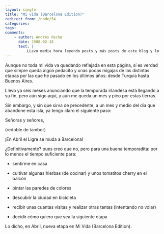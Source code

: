 ```yaml
---
layout: single
title: "Mi vida (Barcelona Edition)"
redirect_from: /node/54
categories:
tags: 
comments: 
    - author: Andrés Reche
      date: 2008-02-18
      text: |
          LLevo media hora leyendo posts y más posts de este blog y lo más raro es que no me sorprende nada ;) si alguien hace esas cosas ese eres tú.En los próximos meses tengo planeado un viaje a Barcelona, así que intentaré verte.Besos y abrazos!ps: ya firmé lo de avaaz.  
---
```

<div xmlns="http://www.w3.org/1999/xhtml">Aunque no toda mi vida va quedando reflejada en esta página, sí es verdad que simpre queda algún pedacito y unas pocas migajas de las distintas etapas por las que he pasado en los últimos años: desde Turquía hasta Buenos Aires.  

Llevo ya seis meses anunciando que la temporada irlandesa está llegando a su fin, pero aún sigo aquí, y aún me queda un mes y pico por estas tierras.  

Sin embargo, y sin que sirva de precedente, a un mes y medio del día que abandone esta isla, ya tengo claro el siguiente paso:  

Señoras y señores,  

(redoble de tambor)  

¡En Abril el Ligre se muda a Barcelona!  

¿Definitivamente? pues creo que no, pero para una buena temporadita: por lo menos el tiempo suficiente para:  

*   sentirme en casa
*   cultivar algunas hierbas (de cocinar) y unos tomatitos cherry en el balcón
*   pintar las paredes de colores
*   descubrir la ciudad en bicicleta  

*   recibir unas cuantas visitas y realizar otras tantas (intentando no volar)
*   decidir cómo quiero que sea la siguiente etapa

Lo dicho, en Abril, nueva etapa en Mi Vida (Barcelona Edition).  
</div>
